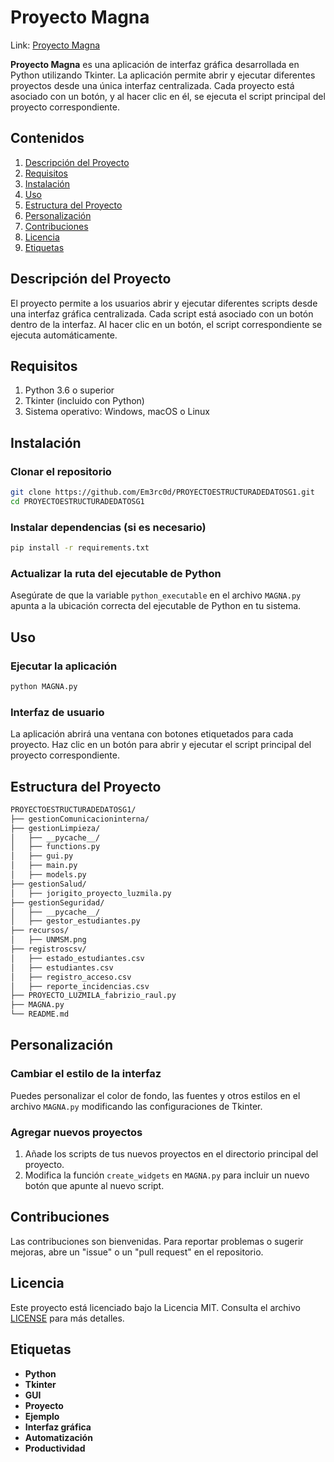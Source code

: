 # **Proyecto Magna**

Link: [Proyecto Magna](https://github.com/Em3rc0d/PROYECTOESTRUCTURADEDATOSG1.git)

**Proyecto Magna** es una aplicación de interfaz gráfica desarrollada en Python utilizando Tkinter. La aplicación permite abrir y ejecutar diferentes proyectos desde una única interfaz centralizada. Cada proyecto está asociado con un botón, y al hacer clic en él, se ejecuta el script principal del proyecto correspondiente.

## **Contenidos**
1. [Descripción del Proyecto](#descripción-del-proyecto)
2. [Requisitos](#requisitos)
3. [Instalación](#instalación)
4. [Uso](#uso)
5. [Estructura del Proyecto](#estructura-del-proyecto)
6. [Personalización](#personalización)
7. [Contribuciones](#contribuciones)
8. [Licencia](#licencia)
9. [Etiquetas](#etiquetas)

## **Descripción del Proyecto**
El proyecto permite a los usuarios abrir y ejecutar diferentes scripts desde una interfaz gráfica centralizada. Cada script está asociado con un botón dentro de la interfaz. Al hacer clic en un botón, el script correspondiente se ejecuta automáticamente.

## **Requisitos**
1. Python 3.6 o superior
2. Tkinter (incluido con Python)
3. Sistema operativo: Windows, macOS o Linux

## **Instalación**

### **Clonar el repositorio**

```sh
git clone https://github.com/Em3rc0d/PROYECTOESTRUCTURADEDATOSG1.git
cd PROYECTOESTRUCTURADEDATOSG1
```

### **Instalar dependencias (si es necesario)**

```sh
pip install -r requirements.txt
```

### **Actualizar la ruta del ejecutable de Python**

Asegúrate de que la variable `python_executable` en el archivo `MAGNA.py` apunta a la ubicación correcta del ejecutable de Python en tu sistema.

## **Uso**

### **Ejecutar la aplicación**

```sh
python MAGNA.py
```

### **Interfaz de usuario**

La aplicación abrirá una ventana con botones etiquetados para cada proyecto. Haz clic en un botón para abrir y ejecutar el script principal del proyecto correspondiente.

## **Estructura del Proyecto**

```sh
PROYECTOESTRUCTURADEDATOSG1/
├── gestionComunicacioninterna/
├── gestionLimpieza/
│   ├── __pycache__/
│   ├── functions.py
│   ├── gui.py
│   ├── main.py
│   ├── models.py
├── gestionSalud/
│   ├── jorigito_proyecto_luzmila.py
├── gestionSeguridad/
│   ├── __pycache__/
│   ├── gestor_estudiantes.py
├── recursos/
│   ├── UNMSM.png
├── registroscsv/
│   ├── estado_estudiantes.csv
│   ├── estudiantes.csv
│   ├── registro_acceso.csv
│   ├── reporte_incidencias.csv
├── PROYECTO_LUZMILA_fabrizio_raul.py
├── MAGNA.py
└── README.md
```

## **Personalización**

### **Cambiar el estilo de la interfaz**

Puedes personalizar el color de fondo, las fuentes y otros estilos en el archivo `MAGNA.py` modificando las configuraciones de Tkinter.

### **Agregar nuevos proyectos**

1. Añade los scripts de tus nuevos proyectos en el directorio principal del proyecto.
2. Modifica la función `create_widgets` en `MAGNA.py` para incluir un nuevo botón que apunte al nuevo script.

## **Contribuciones**

Las contribuciones son bienvenidas. Para reportar problemas o sugerir mejoras, abre un "issue" o un "pull request" en el repositorio.

## **Licencia**

Este proyecto está licenciado bajo la Licencia MIT. Consulta el archivo [LICENSE](LICENSE) para más detalles.

## **Etiquetas**

- **Python**
- **Tkinter**
- **GUI**
- **Proyecto**
- **Ejemplo**
- **Interfaz gráfica**
- **Automatización**
- **Productividad**
